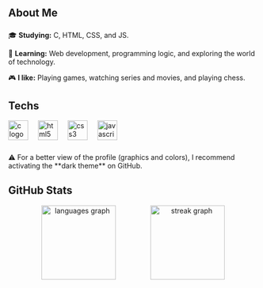 <h2 align="left">About Me</h2>

###

<div align="left">
  <p>🎓 <b>Studying:</b> C, HTML, CSS, and JS.</p>
  <p>🧠 <b>Learning:</b> Web development, programming logic, and exploring the world of technology.</p>
  <p>🎮 <b>I like:</b> Playing games, watching series and movies, and playing chess.</p>
</div>

###

<h2 align="left">Techs</h2>

<div align="left">
  <img src="https://cdn.jsdelivr.net/gh/devicons/devicon/icons/c/c-original.svg" height="40" alt="c logo"  />
  <img width="12" />
  <img src="https://cdn.jsdelivr.net/gh/devicons/devicon/icons/html5/html5-original.svg" height="40" alt="html5 logo"  />
  <img width="12" />
  <img src="https://cdn.jsdelivr.net/gh/devicons/devicon/icons/css3/css3-original.svg" height="40" alt="css3 logo"  />
  <img width="12" />
  <img src="https://cdn.jsdelivr.net/gh/devicons/devicon/icons/javascript/javascript-original.svg" height="40" alt="javascript logo"  />
</div>

###
<p> ⚠️ For a better view of the profile (graphics and colors), I recommend activating the **dark theme** on GitHub.</p>
<h2 align="left">GitHub Stats</h2>



<div align="center">
  <img src="https://github-readme-stats.vercel.app/api/top-langs?username=od4nn&locale=en&hide_title=false&layout=compact&card_width=320&langs_count=5&theme=dark&hide_border=false&order=2" height="150" alt="languages graph" />
  &nbsp;&nbsp;&nbsp;&nbsp;&nbsp;&nbsp;&nbsp;&nbsp;&nbsp;&nbsp;&nbsp;&nbsp;&nbsp;&nbsp;&nbsp;&nbsp;
  <img src="https://streak-stats.demolab.com?user=od4nn&locale=en&mode=daily&theme=dark&hide_border=false&border_radius=5&order=3" height="150" alt="streak graph" />
</div>

